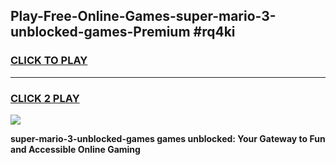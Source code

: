
## Play-Free-Online-Games-super-mario-3-unblocked-games-Premium #rq4ki
<h3>
<a href="https://premium.freeplayer.one?title=super-mario-3-unblocked-games&ref=8M">CLICK TO PLAY</a></h3>
<hr>

<h3>
<a href="https://premium.freeplayer.one?title=super-mario-3-unblocked-games&ref=8M">CLICK 2 PLAY</a>
  
</h3>

<a href="https://premium.freeplayer.one?title=super-mario-3-unblocked-games&ref=8M"><img src="https://clearcache.store/games.png"></a>


**super-mario-3-unblocked-games games unblocked: Your Gateway to Fun and Accessible Online Gaming**

